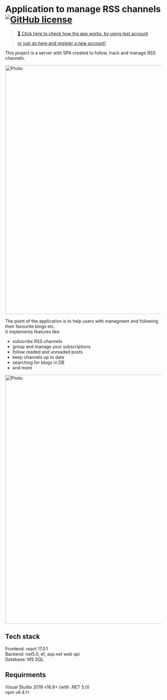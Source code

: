 # Application to manage RSS channels [![GitHub license](https://img.shields.io/badge/license-MIT-blue.svg)](https://github.com/woroniecki/RSSReader/blob/main/License.md)

> [🤩 Click here to check how the app works, by using test account](https://rssbox.org/autologin/test_account/password)

> [ or just go here and register a new account!](https://rssbox.org)

This project is a server with SPA created to follow, track and manage RSS channels.

<img src="https://rssbox.org/static/media/applook.d0954530.jpg" alt="Photo" width="800">

The point of the application is to help users with managment and following their favourite blogs etc. </br>
It implements features like: </br>
- subscribe RSS channels  </br>
- group and manage your subscriptions </br>
- follow readed and unreaded posts </br>
- keep channels up to date </br>
- searching for blogs in DB </br>
- and more </br>

<img src="https://rssbox.org/static/media/computer.c5a28a89.png" alt="Photo" width="800">

<h2>Tech stack</h2>

Frontend: react 17.0.1 </br>
Backend: net5.0, ef, asp.net web api</br>
Database: MS SQL </br>

<h2>Requirments</h2>

Visual Studio 2019 v16.8+ (with .NET 5.0) </br>
npm v6.4.1+ </br>
